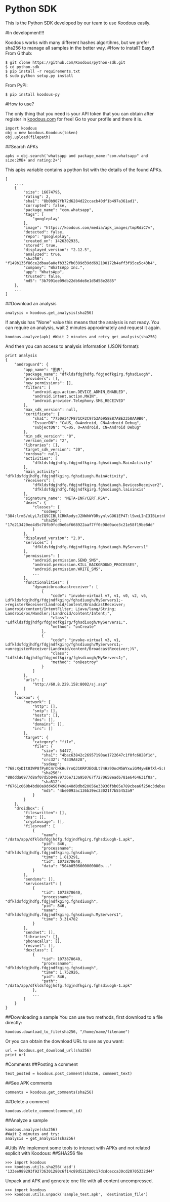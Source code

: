 # Python SDK
This is the Python SDK developed by our team to use Koodous easily.

#In development!!!

Koodous works with many different hashes algortihms, but we prefer sha256 to manage all samples in the better way.
#How to install?
Easy!!
From Github:
```
$ git clone https://github.com/Koodous/python-sdk.git
$ cd python-sdk
$ pip install -r requirements.txt
$ sudo python setup.py install
```

From PyPi:
```
$ pip install koodous-py
```

#How to use?

The only thing that you need is your API token that you can obtain after register in [koodous.com](https://koodous.com) for free!
Go to your profile and there it is.
```
import koodous
obj = new koodous.Koodous(token)
obj.upload(filepath)
```
##Search APKs
```
apks = obj.search('whatsapp and package_name:"com.whatsapp" and size:2MB+ and rating:2+')
```
This apks variable contains a python list with the details of the found APKs.
```
[   
    ...,
    {
        "size": 16674795,
        "rating": 2,
        "sha1": "8b0b907fb72d6284d22ccacb40df1b497a361ad1",
        "corrupted": false,
        "package_name": "com.whatsapp",
        "tags": [
            "googleplay"
        ],
        "image": "https://koodous.com/media/apk_images/tmpRdiC7v",
        "detected": false,
        "repo": "googleplay",
        "created_on": 1426302935,
        "stored": true,
        "displayed_version": "2.12.5",
        "analyzed": true,
        "sha256": "f149b135f86ce2dbaa6a0efb332fb0309d39dd692100172b4aff3f95ce5c43b4",
        "company": "WhatsApp Inc.",
        "app": "WhatsApp",
        "trusted": false,
        "md5": "3b7991ee09db22db6de8e1d5d58e2885"
    },
    ...
]
```
##Download an analysis
```
analysis = koodous.get_analysis(sha256)
```
If analysis has "None" value this means that the analysis is not ready. You can require an analysis, wait 2 minutes approximately and request it again.
```
koodous.analyze(apk) #Wait 2 minutes and retry get_analysis(sha256)
```
And then you can access to analysis information (JSON format):
```
print analysis
{
    "androguard": {
        "app_name": "图表",
        "package_name": "dfkldsfdgjhdfg.fdgjndfkgirg.fghsdiuogh",
        "providers": [],
        "new_permissions": [],
        "filters": [
            "android.app.action.DEVICE_ADMIN_ENABLED",
            "android.intent.action.MAIN",
            "android.provider.Telephony.SMS_RECEIVED"
        ],
        "max_sdk_version": null,
        "certificate": {
            "sha1": "7750A347F871CF2C9753A6958E87ABE2358AA9B0",
            "IssuerDN": "C=US, O=Android, CN=Android Debug",
            "subjectDN": "C=US, O=Android, CN=Android Debug"
        },
        "min_sdk_version": "8",
        "version_code": "2",
        "libraries": [],
        "target_sdk_version": "20",
        "cordova": null,
        "activities": [
            "dfkldsfdgjhdfg.fdgjndfkgirg.fghsdiuogh.MainActivity"
        ],
        "main_activity": "dfkldsfdgjhdfg.fdgjndfkgirg.fghsdiuogh.MainActivity",
        "receivers": [
            "dfkldsfdgjhdfg.fdgjndfkgirg.fghsdiuogh.DevicesReceiver2",
            "dfkldsfdgjhdfg.fdgjndfkgirg.fghsdiuogh.laixinxis"
        ],
        "signature_name": "META-INF/CERT.RSA",
        "dexes": {
            "classes": {
                "ssdeep": "384:lrmS/xLyL7zIQ9CIBLlCRWAodycJ2NWhWYORsynlvGO61EP4T:lSwxLInI3IBLntnhPOR2O6Y4T",
                "sha256": "17e213420ee4d5c78fb9fcd0e0af668922aaf7ff0c98d0ace3c21e58f19be8dd"
            }
        },
        "displayed_version": "2.0",
        "services": [
            "dfkldsfdgjhdfg.fdgjndfkgirg.fghsdiuogh.MyServers1"
        ],
        "permissions": [
            "android.permission.SEND_SMS",
            "android.permission.KILL_BACKGROUND_PROCESSES",
            "android.permission.WRITE_SMS",
            ...
        ],
        "functionalities": {
            "dynamicbroadcastreceiver": [
                {
                    "code": "invoke-virtual v7, v1, v0, v2, v6, Ldfkldsfdgjhdfg/fdgjndfkgirg/fghsdiuogh/MyServers1;->registerReceiver(Landroid/content/BroadcastReceiver; Landroid/content/IntentFilter; Ljava/lang/String; Landroid/os/Handler;)Landroid/content/Intent;",
                    "class": "Ldfkldsfdgjhdfg/fdgjndfkgirg/fghsdiuogh/MyServers1;",
                    "method": "onCreate"
                },
                {
                    "code": "invoke-virtual v3, v1, Ldfkldsfdgjhdfg/fdgjndfkgirg/fghsdiuogh/MyServers1;->unregisterReceiver(Landroid/content/BroadcastReceiver;)V",
                    "class": "Ldfkldsfdgjhdfg/fdgjndfkgirg/fghsdiuogh/MyServers1;",
                    "method": "onDestroy"
                }
            ]
        },
        "urls": [
            "http://60.8.229.158:8002/sj.asp"
        ]
    },
    "cuckoo": {
        "network": {
            "http": [],
            "smtp": [],
            "hosts": [],
            "dns": [],
            "domains": [],
            "irc": []
        },
        "target": {
            "category": "file",
            "file": {
                "size": 54477,
                "sha1": "4bac63842c26957190ae1722647c1f0fc6828f1d",
                "crc32": "4339AE28",
                "ssdeep": "768:XyDIt03WP8fPyKC4rCHkHu7rnQJ1KRPJEOdLt74Hz9DncM5WYxwiGM4ywEHfXl+5:ENzPKkO7rIKRPJFdxcBp5X8rEvMjy0r",
                "sha256": "88ddda0977d8af07d5b04979736e713a950767f7270658ead6781e6464631f8a",
                "sha512": "f6761c060b4bd80a9dd456f498a48d0dbd20056e33936fbb05e789cbea6f250c3debeafe2e1923df884b90aa793a5842814c7c30ea79f48666c4618f536a7db5",
                "md5": "4be0093ac136b39ec33021f7b55452a9"
            }
        }
    },
    "droidbox": {
        "fileswritten": [],
        "dns": [],
        "cryptousage": [],
        "filesread": [
            {
                "name": "/data/app/dfkldsfdgjhdfg.fdgjndfkgirg.fghsdiuogh-1.apk",
                "pid": 846,
                "processname": "dfkldsfdgjhdfg.fdgjndfkgirg.fghsdiuogh",
                "time": 1.813291,
                "tid": 1073870640,
                "data": "504b0506000000000b..."
            }
        ],
        "sendsms": [],
        "servicestart": [
            {
                "tid": 1073870640,
                "processname": "dfkldsfdgjhdfg.fdgjndfkgirg.fghsdiuogh",
                "pid": 846,
                "name": "dfkldsfdgjhdfg.fdgjndfkgirg.fghsdiuogh.MyServers1",
                "time": 3.314782
            }
        ],
        "sendnet": [],
        "libraries": [],
        "phonecalls": [],
        "recvnet": [],
        "dexclass": [
            {
                "tid": 1073870640,
                "processname": "dfkldsfdgjhdfg.fdgjndfkgirg.fghsdiuogh",
                "time": 1.752926,
                "pid": 846,
                "path": "/data/app/dfkldsfdgjhdfg.fdgjndfkgirg.fghsdiuogh-1.apk"
            },
            ...
        ]
    }
}
```

##Downloading a sample
You can use two methods, first download to a file directly:
```
koodous.download_to_file(sha256, "/home/name/filename")
```
Or you can obtain the download URL to use as you want:
```
url = koodous.get_download_url(sha256)
print url
```
#Comments
##Posting a comment
```
text_posted = koodous.post_comment(sha256, comment_text)
```
##See APK comments
```
comments = koodous.get_comments(sha256)
```
##Delete a comment
```
koodous.delete_comment(comment_id)
```

##Analyze a sample
```
koodous.analyze(sha256) 
#Wait 2 minutes and try:
analysis = get_analysis(sha256)
```

#Utils
We implement some tools to interact with APKs and not related explicit with Koodous:
##SHA256 file
```
>>> import koodous
>>> koodous.utils.sha256('asd')
'133ee989293f92736301280c6f14c89d521200c17dcdcecca30cd20705332d44'
```

Unpack and APK and generate one file with all content uncompressed.
```
>>> import koodous
>>> koodous.utils.unpack('sample_test.apk', 'destination_file')
```
